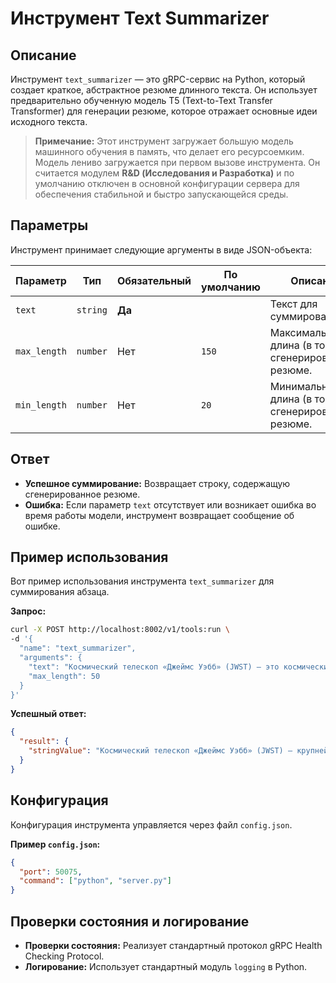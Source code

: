 # Инструмент Text Summarizer

## Описание

Инструмент `text_summarizer` — это gRPC-сервис на Python, который создает краткое, абстрактное резюме длинного текста. Он использует предварительно обученную модель T5 (Text-to-Text Transfer Transformer) для генерации резюме, которое отражает основные идеи исходного текста.

> **Примечание:** Этот инструмент загружает большую модель машинного обучения в память, что делает его ресурсоемким. Модель лениво загружается при первом вызове инструмента. Он считается модулем **R&D (Исследования и Разработка)** и по умолчанию отключен в основной конфигурации сервера для обеспечения стабильной и быстро запускающейся среды.

## Параметры

Инструмент принимает следующие аргументы в виде JSON-объекта:

| Параметр     | Тип      | Обязательный | По умолчанию | Описание                                                     |
|--------------|----------|--------------|--------------|--------------------------------------------------------------|
| `text`       | `string` | **Да**       |              | Текст для суммирования.                                      |
| `max_length` | `number` | Нет          | `150`        | Максимальная длина (в токенах) сгенерированного резюме.      |
| `min_length` | `number` | Нет          | `20`         | Минимальная длина (в токенах) сгенерированного резюме.      |

## Ответ

*   **Успешное суммирование:** Возвращает строку, содержащую сгенерированное резюме.
*   **Ошибка:** Если параметр `text` отсутствует или возникает ошибка во время работы модели, инструмент возвращает сообщение об ошибке.

## Пример использования

Вот пример использования инструмента `text_summarizer` для суммирования абзаца.

**Запрос:**

```bash
curl -X POST http://localhost:8002/v1/tools:run \
-d '{
  "name": "text_summarizer",
  "arguments": {
    "text": "Космический телескоп «Джеймс Уэбб» (JWST) — это космический телескоп, предназначенный в основном для проведения инфракрасной астрономии. Являясь крупнейшим оптическим телескопом в космосе, его высокое разрешение и чувствительность позволяют ему видеть объекты, слишком старые, далекие или тусклые для космического телескопа «Хаббл». Это позволило провести широкий спектр исследований во многих областях астрономии и космологии, таких как наблюдение первых звезд и формирование первых галактик.",
    "max_length": 50
  }
}'
```

**Успешный ответ:**

```json
{
  "result": {
    "stringValue": "Космический телескоп «Джеймс Уэбб» (JWST) — крупнейший оптический телескоп в космосе. Он предназначен для проведения инфракрасной астрономии и наблюдения за объектами, слишком старыми, далекими или тусклыми для телескопа «Хаббл»."
  }
}
```

## Конфигурация

Конфигурация инструмента управляется через файл `config.json`.

**Пример `config.json`:**
```json
{
  "port": 50075,
  "command": ["python", "server.py"]
}
```

## Проверки состояния и логирование

*   **Проверки состояния:** Реализует стандартный протокол gRPC Health Checking Protocol.
*   **Логирование:** Использует стандартный модуль `logging` в Python.